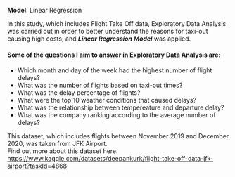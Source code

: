 **Model**: Linear Regression

In this study, which includes Flight Take Off data, Exploratory Data Analysis was carried out in order to better understand the reasons for taxi-out causing high costs; and ***Linear Regression Model*** was applied. 

#### Some of the questions I aim to answer in Exploratory Data Analysis are:
- Which month and day of the week had the highest number of flight delays?
- What was the number of flights based on taxi-out times?
- What was the delay percentage of flights?
- What were the top 10 weather conditions that caused delays?
- What was the relationship between tempereature and departure delay?
- What was the company ranking according to the average number of delays?

This dataset, which includes flights between November 2019 and December 2020, was taken from JFK Airport.  
Find out more about this dataset here: https://www.kaggle.com/datasets/deepankurk/flight-take-off-data-jfk-airport?taskId=4868  
